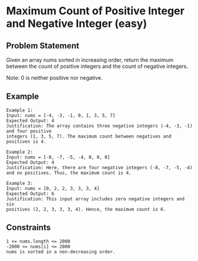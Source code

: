 # Maximum Count of Positive Integer and Negative Integer (easy)

## Problem Statement

Given an array nums sorted in increasing order, return the maximum between the
count of positive integers and the count of negative integers.

Note: 0 is neither positive nor negative.

## Example

```text
Example 1:
Input: nums = [-4, -3, -1, 0, 1, 3, 5, 7]
Expected Output: 4
Justification: The array contains three negative integers (-4, -3, -1) and four positive
integers (1, 3, 5, 7). The maximum count between negatives and positives is 4.

Example 2:
Input: nums = [-8, -7, -5, -4, 0, 0, 0]
Expected Output: 4
Justification: Here, there are four negative integers (-8, -7, -5, -4)
and no positives. Thus, the maximum count is 4.

Example 3:
Input: nums = [0, 2, 2, 3, 3, 3, 4]
Expected Output: 6
Justification: This input array includes zero negative integers and six
positives (2, 2, 3, 3, 3, 4). Hence, the maximum count is 6.
```

## Constraints

```text
1 <= nums.length <= 2000
-2000 <= nums[i] <= 2000
nums is sorted in a non-decreasing order.
```
